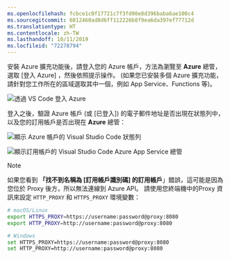 ```yaml
---
ms.openlocfilehash: fcbce1c0f17721c7f3fd90e8d396baba6ae100c4
ms.sourcegitcommit: 6012460ad8d6ff112226b8f9ea6da397ef77712d
ms.translationtype: HT
ms.contentlocale: zh-TW
ms.lasthandoff: 10/11/2019
ms.locfileid: "72278794"
---
```

安裝 Azure 擴充功能後，請登入您的 Azure 帳戶，方法為瀏覽至 **Azure** 總管，選取 [登入 Azure]  ，然後依照提示操作。 (如果您已安裝多個 Azure 擴充功能，請針對您工作所在的區域選取其中一個，例如 App Service、Functions 等)。

![透過 VS Code 登入 Azure](../media/deploy-azure/sign-in-to-azure-through-visual-studio-code.png)

登入之後，驗證 Azure 帳戶 (或 [已登入]) 的電子郵件地址是否出現在狀態列中，以及您的訂用帳戶是否出現在 **Azure** 總管：

![顯示 Azure 帳戶的 Visual Studio Code 狀態列](../media/deploy-azure/azure-account-status-bar-in-visual-studio-code.png)

![顯示訂用帳戶的 Visual Studio Code Azure App Service 總管](../media/deploy-azure/view-azure-subscription-in-visual-studio-code-app-service-explorer.png)

> [!NOTE]
> 如果您看到 **「找不到名稱為 [訂用帳戶識別碼] 的訂用帳戶**」錯誤，這可能是因為您位於 Proxy 後方，所以無法連線到 Azure API。 請使用您終端機中的Proxy 資訊來設定 `HTTP_PROXY` 和 `HTTPS_PROXY` 環境變數：
>
> ```sh
> # macOS/Linux
> export HTTPS_PROXY=https://username:password@proxy:8080
> export HTTP_PROXY=http://username:password@proxy:8080
>
> # Windows
> set HTTPS_PROXY=https://username:password@proxy:8080
> set HTTP_PROXY=http://username:password@proxy:8080
> ```
